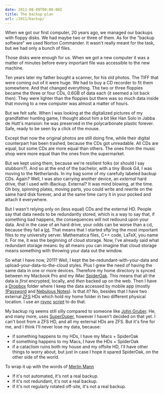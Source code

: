```yaml
---
date: 2011-08-09T00:00:00Z
title: The backup plan
url: /2011/backup/
---
```


When we got our first computer, 20 years ago, we managed our backups
with floppy disks. We had maybe two or three of them. As for the "backup
software" we used Norton Commander. It wasn't really meant for the task,
but we had only a bunch of files.

Those disks were enough for us. When we got a new computer it was a matter
of minutes before every important file was accessible to the new
machine.

Ten years later my father bought a scanner, for his old photos. The TIFF
that were coming out of it were huge. We had to buy a CD recorder to fit
them somewhere. And that changed everything. The two or three floppies
became the three or four CDs, 0.6GB of data each (it seemed a lot back
then). They were lighter than the floppies but there was so much data
inside that moving to a new computer was almost a matter of hours.

But we felt safe. When I was looking at the digitalized pictures of my
grandfather hunting game, I thought about him a bit like Han Solo in
Jabba de Hutt's mansion: he was preserved in the polycarbonate plastic
forever. Safe, ready to be seen by a click of the mouse.

Except that now the original photos are still doing fine, while their
digital counterpart has been trashed, because the CDs got unreadable.
All CDs are equal, but some CDs are more equal than others. The ones
from the music shop were more equal than the ones from the supermarket.

But we kept using them, because we're resilient folks (or should I say
stubborn?). And so at the end of the bachelor, with a tiny iBook G4, I
was moving to the Netherlands. In my bag some of my carefully labeled
backup CDs. Again? Well, I was also carrying another device, an
_external_ hard drive, that I used with iBackup. External? It
was mind blowing, at the time. Oh boy, spinning plates, moving parts,
you could write and rewrite on the same hard disk forever, and at the
same time carry it in your pocked and attach it everywhere.

But I wasn't relying only on (less equal) CDs and the external HD.
People say that data needs to be redundantly stored, which is a way to
say that, if something bad happens, the consequences will not redound
upon your data.  And in the case of an hard drive, your odds can be
worse than a cd, because they fail a
[lot](http://superuser.com/questions/37049/what-is-the-lifetime-of-a-typical-hard-disk).
That means that I started sftp'ing the most important files to my
university server.  Mathematica files, C++ code, LaTeX, you name it. For
me, it was the beginning of cloud storage. Now, I've already said what
redundant storage means: by all means you can imagine that cloud storage
means something with throwing your data out the window.

So what I have now, 2011? Well, I kept the be-redundant-with-your-data
and upload-your-data-to-the-cloud styles.  Plus I grew the need of
having the same data in one or more devices.  Therefore my home directory
is synced between my Macbook Pro and my iMac
[SpiderOak](https://spideroak.com/download/referral/b26d996944aeed4254f695cbe7501fea).
This means that all the data is *first* encrypted, locally, and *then*
backed up on the web. Then I have a [Dropbox](http://db.tt/2IPmfjy)
folder where I keep the data accessed by mobile app (mostly
[1Password](http://agilebits.com/products/1Password) and [Nebulous
Notes](http://nebulousapps.net/notes.html)). Is that it? No, besides
that I have two external [ZFS](http://en.wikipedia.org/wiki/Zfs) HDs
which hold my home folder in two different physical location. I use an
[rsync](http://en.wikipedia.org/wiki/Rsync)
[script](https://gist.github.com/1127301) to do that.

My backup rig seems still silly compared to someone like [John
Gruber](http://daringfireball.net/2010ode_to_diskwarrior_superduper_dropbox).
He, and many more, uses
[SuperDuper](http://www.shirt-pocket.com/SuperDuper/SuperDuperDescription.html),
however I haven't decided on that yet. I can't boot from a ZFS HD, and
all my external HDs are ZFS. But it's fine for me, and I think I'll
never lose my data, because:

+ if something happens to my HDs, I have my Macs + SpiderOak
+ if something happens to my Macs, I have the HDs + SpiderOak
+ if a cataclism ruins both my house and my offsite HD, I'll have other
  things to worry about, but just in case I hope it spared SpiderOak, on
  the other side of the world.

To wrap it up with the words of
[Merlin Mann](http://www.43folders.com/2010/yes-another-backup-lecture)

+ If it's not automated, it's not a real backup.
+ If it's not redundant, it's not a real backup.
+ If it's not regularly rotated off-site, it's not a real backup.
